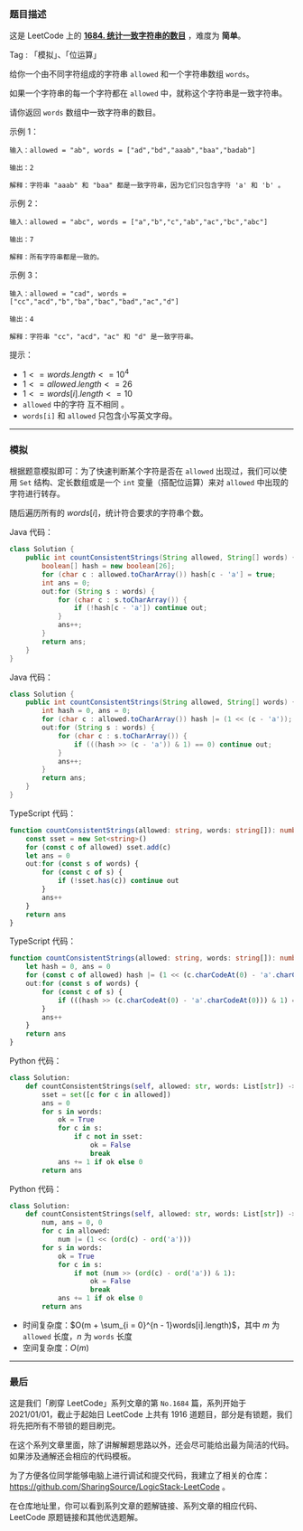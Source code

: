 ### 题目描述

这是 LeetCode 上的 **[1684. 统计一致字符串的数目](https://leetcode.cn/problems/count-the-number-of-consistent-strings/solution/by-ac_oier-j2kj/)** ，难度为 **简单**。

Tag : 「模拟」、「位运算」



给你一个由不同字符组成的字符串 `allowed` 和一个字符串数组 `words`。

如果一个字符串的每一个字符都在 `allowed` 中，就称这个字符串是一致字符串。

请你返回 `words` 数组中一致字符串的数目。

示例 1：
```
输入：allowed = "ab", words = ["ad","bd","aaab","baa","badab"]

输出：2

解释：字符串 "aaab" 和 "baa" 都是一致字符串，因为它们只包含字符 'a' 和 'b' 。
```
示例 2：
```
输入：allowed = "abc", words = ["a","b","c","ab","ac","bc","abc"]

输出：7

解释：所有字符串都是一致的。
```
示例 3：
```
输入：allowed = "cad", words = ["cc","acd","b","ba","bac","bad","ac","d"]

输出：4

解释：字符串 "cc"，"acd"，"ac" 和 "d" 是一致字符串。
```

提示：
* $1 <= words.length <= 10^4$
* $1 <= allowed.length <= 26$
* $1 <= words[i].length <= 10$
* `allowed` 中的字符 互不相同 。
* `words[i]` 和 `allowed` 只包含小写英文字母。

---

### 模拟

根据题意模拟即可：为了快速判断某个字符是否在 `allowed` 出现过，我们可以使用 `Set` 结构、定长数组或是一个 `int` 变量（搭配位运算）来对 `allowed` 中出现的字符进行转存。

随后遍历所有的 $words[i]$，统计符合要求的字符串个数。

Java 代码：
```Java
class Solution {
    public int countConsistentStrings(String allowed, String[] words) {
        boolean[] hash = new boolean[26];
        for (char c : allowed.toCharArray()) hash[c - 'a'] = true;
        int ans = 0;
        out:for (String s : words) {
            for (char c : s.toCharArray()) {
                if (!hash[c - 'a']) continue out;
            }
            ans++;
        }
        return ans;
    }
}
```
Java 代码：
```Java
class Solution {
    public int countConsistentStrings(String allowed, String[] words) {
        int hash = 0, ans = 0;
        for (char c : allowed.toCharArray()) hash |= (1 << (c - 'a'));
        out:for (String s : words) {
            for (char c : s.toCharArray()) {
                if (((hash >> (c - 'a')) & 1) == 0) continue out;
            }
            ans++;
        }
        return ans;
    }
}
```
TypeScript 代码：
```TypeScript
function countConsistentStrings(allowed: string, words: string[]): number {
    const sset = new Set<string>()
    for (const c of allowed) sset.add(c)
    let ans = 0
    out:for (const s of words) {
        for (const c of s) {
            if (!sset.has(c)) continue out
        }
        ans++
    }
    return ans
}
```
TypeScript 代码：
```TypeScript
function countConsistentStrings(allowed: string, words: string[]): number {
    let hash = 0, ans = 0
    for (const c of allowed) hash |= (1 << (c.charCodeAt(0) - 'a'.charCodeAt(0)))
    out:for (const s of words) {
        for (const c of s) {
            if (((hash >> (c.charCodeAt(0) - 'a'.charCodeAt(0))) & 1) == 0) continue out
        }
        ans++
    }
    return ans
}
```
Python 代码：
```Python
class Solution:
    def countConsistentStrings(self, allowed: str, words: List[str]) -> int:
        sset = set([c for c in allowed])
        ans = 0
        for s in words:
            ok = True
            for c in s:
                if c not in sset:
                    ok = False
                    break
            ans += 1 if ok else 0
        return ans
```
Python 代码：
```Python
class Solution:
    def countConsistentStrings(self, allowed: str, words: List[str]) -> int:
        num, ans = 0, 0
        for c in allowed:
            num |= (1 << (ord(c) - ord('a')))
        for s in words:
            ok = True
            for c in s:
                if not (num >> (ord(c) - ord('a')) & 1):
                    ok = False
                    break
            ans += 1 if ok else 0
        return ans
```
* 时间复杂度：$O(m + \sum_{i = 0}^{n - 1}words[i].length)$，其中 $m$ 为 `allowed` 长度，$n$ 为 `words` 长度
* 空间复杂度：$O(m)$

---

### 最后

这是我们「刷穿 LeetCode」系列文章的第 `No.1684` 篇，系列开始于 2021/01/01，截止于起始日 LeetCode 上共有 1916 道题目，部分是有锁题，我们将先把所有不带锁的题目刷完。

在这个系列文章里面，除了讲解解题思路以外，还会尽可能给出最为简洁的代码。如果涉及通解还会相应的代码模板。

为了方便各位同学能够电脑上进行调试和提交代码，我建立了相关的仓库：https://github.com/SharingSource/LogicStack-LeetCode 。

在仓库地址里，你可以看到系列文章的题解链接、系列文章的相应代码、LeetCode 原题链接和其他优选题解。

